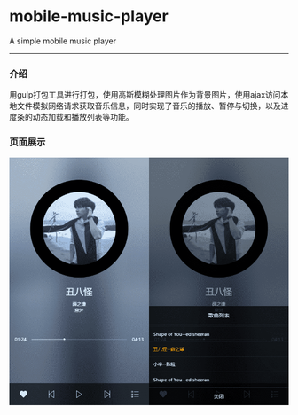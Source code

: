 # mobile-music-player
A simple mobile music player

------

### 介绍

​	用gulp打包工具进行打包，使用高斯模糊处理图片作为背景图片，使用ajax访问本地文件模拟网络请求获取音乐信息，同时实现了音乐的播放、暂停与切换，以及进度条的动态加载和播放列表等功能。

### 页面展示

![](img\players.png)